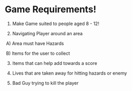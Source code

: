 # Game Requirements!

1) Make Game suited to people aged 8 - 12!

2) Navigating Player around an area 

​	A) Area must have Hazards 

​	B) Items for the user to collect  

3) Items that can help add towards a score

4) Lives that are taken away for hitting hazards or enemy

5) Bad Guy trying to kill the player 
